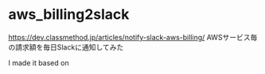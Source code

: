 # aws_billing2slack

https://dev.classmethod.jp/articles/notify-slack-aws-billing/ AWSサービス毎の請求額を毎日Slackに通知してみた

I made it based on
